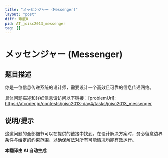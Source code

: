 ```yaml
---
title: "メッセンジャー (Messenger)"
layout: "post"
diff: 难度0
pid: AT_joisc2013_messenger
tag: []
---
```


# メッセンジャー (Messenger)

## 题目描述

你是一位信息传递系统的设计师，需要设计一个高效且可靠的信息传递网络。

具体问题描述和详细信息请访问以下链接：[problemUrl]: https://atcoder.jp/contests/joisc2013-day4/tasks/joisc2013_messenger

## 说明/提示

这道问题的全部细节可以在提供的链接中找到。在设计解决方案时，务必留意边界条件与给定的约束范围，以确保解法对所有可能情况均能有效运行。

 **本翻译由 AI 自动生成**

